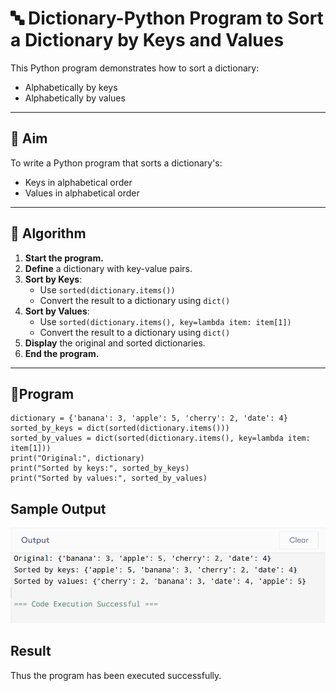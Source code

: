 # 🔤 Dictionary-Python Program to Sort a Dictionary by Keys and Values

This Python program demonstrates how to sort a dictionary:
- Alphabetically by keys
- Alphabetically by values

---

## 🎯 Aim

To write a Python program that sorts a dictionary's:
- Keys in alphabetical order
- Values in alphabetical order

---

## 🧠 Algorithm

1. **Start the program.**
2. **Define** a dictionary with key-value pairs.
3. **Sort by Keys**:
   - Use `sorted(dictionary.items())`
   - Convert the result to a dictionary using `dict()`
4. **Sort by Values**:
   - Use `sorted(dictionary.items(), key=lambda item: item[1])`
   - Convert the result to a dictionary using `dict()`
5. **Display** the original and sorted dictionaries.
6. **End the program.**

---

## 🧪Program

```
dictionary = {'banana': 3, 'apple': 5, 'cherry': 2, 'date': 4}
sorted_by_keys = dict(sorted(dictionary.items()))
sorted_by_values = dict(sorted(dictionary.items(), key=lambda item: item[1]))
print("Original:", dictionary)
print("Sorted by keys:", sorted_by_keys)
print("Sorted by values:", sorted_by_values)
```

## Sample Output
![alt text](3.png)

## Result
Thus the program has been executed successfully.

